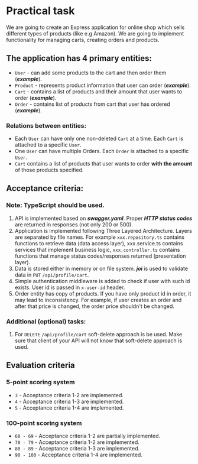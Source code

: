 # Practical task

We are going to create an Express application for online shop which sells different types of products (like e.g Amazon). We are going to implement functionality for managing carts, creating orders and products.

## The application has 4 primary entities:

- ``User`` - can add some products to the cart and then order them (***example***).
- ``Product`` - represents product information that user can order (***example***).
- ``Cart`` - contains a list of products and their amount that user wants to order (***example***).
- ``Order`` - contains list of products from cart that user has ordered (***example***).

### Relations between entities:

- Each ``User`` can have only one non-deleted ``Cart`` at a time. Each ``Cart`` is attached to a specific ``User``.
- One ``User`` can have multiple Orders. Each ``Order`` is attached to a specific ``User``.
- ``Cart`` contains a list of products that user wants to order **with the amount** of those products specified.

## Acceptance criteria:

### Note: TypeScript should be used.

1. API is implemented based on ***swagger.yaml***. Proper ***HTTP status codes*** are returned in responses (not only 200 or 500).
2. Application is implemented following Three Layered Architecture. Layers are separated by file names. For example ``xxx.repository.ts`` contains functions to retrieve data (data access layer), xxx.service.ts contains services that implement business logic, ``xxx.controller.ts`` contains functions that manage status codes/responses returned (presentation layer).
3. Data is stored either in memory or on file system.
   ***joi*** is used to validate data in ``PUT`` ``/api/profile/cart``.
4. Simple authentication middleware is added to check if user with such id exists. User id is passed in ``x-user-id`` header.
5. Order entity has copy of products. If you have only product id in order, it may lead to inconsistency. For example, if user creates an order and after that price is changed, the order price shouldn't be changed.

### Additional (optional) tasks:

1. For ``DELETE`` ``/api/profile/cart`` soft-delete approach is be used. Make sure that client of your API will not know that soft-delete approach is used.

## Evaluation criteria

### 5-point scoring system

- `3` - Acceptance criteria 1-2 are implemented.
- `4` - Acceptance criteria 1-3 are implemented.
- `5` - Acceptance criteria 1-4 are implemented.

### 100-point scoring system

- `60 - 69` - Acceptance criteria 1-2 are partially implemented.
- `70 - 79` - Acceptance criteria 1-2 are implemented.
- `80 - 89` - Acceptance criteria 1-3 are implemented.
- `90 - 100` - Acceptance criteria 1-4 are implemented.